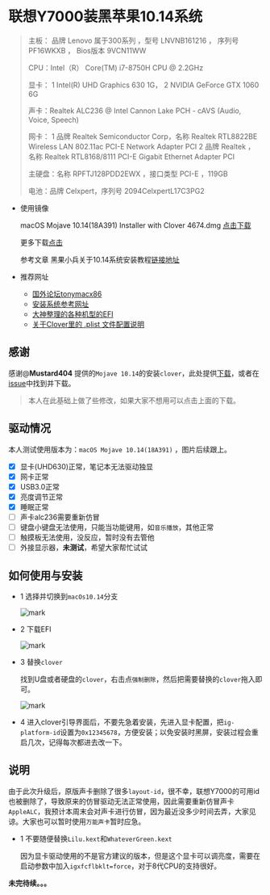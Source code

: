 # 联想Y7000装黑苹果10.14系统

> 主板： 品牌 Lenovo 属于300系列 ，型号 LNVNB161216 ， 序列号 PF16WKXB ， Bios版本 9VCN11WW
>
> CPU：Intel（R） Core(TM) i7-8750H CPU @ 2.2GHz
>
> 显卡： 1 Intel(R) UHD Graphics 630 1G，
> 2 NVIDIA GeForce GTX 1060 6G
>
> 声卡：Realtek ALC236 @ Intel Cannon Lake PCH - cAVS (Audio, Voice, Speech)
>
> 网卡： 1 品牌 Realtek Semiconductor Corp，名称 Realtek RTL8822BE Wireless LAN 802.11ac PCI-E Network Adapter	PCI
> 2 品牌 Realtek ， 名称 Realtek RTL8168/8111 PCI-E Gigabit Ethernet Adapter	PCI
>
> 主硬盘：名称 RPFTJ128PDD2EWX ，接口类型 PCI-E ，119GB
>
> 电池：品牌 Celxpert，序列号 2094CelxpertL17C3PG2

- 使用镜像


  macOS Mojave 10.14(18A391) Installer with Clover 4674.dmg    [点击下载](https://mirrors.dtops.cc/iso/MacOS/daliansky_macos/macOS%20Mojave%2010.14%2818A391%29%20Installer%20with%20Clover%204674.dmg)

  更多下载[点击](https://mirrors.dtops.cc/iso/MacOS/daliansky_macos/)

  参考文章 黑果小兵关于10.14系统安装教程[链接地址](https://blog.daliansky.net/macOS-Mojave-10.14-18A391-official-version-with-Clover-4674-original-image.html)

- 推荐网址

  - [国外论坛tonymacx86](https://github.com/hnie-xwz/EFI/blob/master/www.tonymacx86.com)
  - [安装系统参考网址](https://osx.cx/macos-high-sierra-10-13-xhackintosh-installation-tutorial.html)
  - [大神整理的各种机型的EFI](https://github.com/sqlsec/clover)
  - [关于Clover里的 .plist 文件配置说明](https://clover-wiki.zetam.org/zh-CN/Configuration#Config.plist-%E7%BB%93%E6%9E%84)

## 感谢

感谢@**Mustard404** 提供的`Mojave 10.14`的安装`clover`，此处提供[下载](https://github.com/hnie-xwz/EFI/files/2513551/EFI.zip)，或者在[issue](https://github.com/hnie-xwz/EFI/issues/7)中找到并下载。

> 本人在此基础上做了些修改，如果大家不想用可以点击上面的下载。

## 驱动情况

本人测试使用版本为：`macOS Mojave 10.14(18A391)` ，图片后续跟上。

- [x] 显卡(UHD630)正常，笔记本无法驱动独显
- [x] 网卡正常
- [x] USB3.0正常
- [x] 亮度调节正常
- [x] 睡眠正常
- [ ] 声卡alc236需要重新仿冒
- [ ] 键盘小键盘无法使用，只能当功能键用，如`音乐播放`，其他正常
- [ ] 触摸板无法使用，没反应，暂时没有去管他
- [ ] 外接显示器，**未测试**，希望大家帮忙试试

## 如何使用与安装

- 1 选择并切换到`macOs10.14`分支

  ![mark](http://ph31ipolx.bkt.clouddn.com/blog/181029/B8eHHI4JhH.png)

- 2 下载EFI

  ![mark](http://ph31ipolx.bkt.clouddn.com/blog/181029/4im272ED4j.png)

- 3 替换`clover`

  找到U盘或者硬盘的`clover`，右击点`强制删除`，然后把需要替换的`clover`拖入即可。

  ![mark](http://ph31ipolx.bkt.clouddn.com/blog/181029/K0FLjjFa8J.png)

- 4 进入clover引导界面后，不要先急着安装，先进入显卡配置，把`ig-platform-id`设置为`0x12345678`，方便安装；以免安装时黑屏，安装过程会重启几次，记得每次都进去改一下。

## 说明

由于此次升级后，原版声卡删除了很多`layout-id`，很不幸，联想Y7000的可用id也被删除了，导致原来的仿冒驱动无法正常使用，因此需要重新仿冒声卡`AppleALC`，我预计本周末会对声卡进行仿冒，因为最近没多少时间去弄，大家见谅。大家也可以暂时使用`万能声卡`暂时应急。

- 1 不要随便替换`Lilu.kext`和`WhateverGreen.kext`

  因为显卡驱动使用的不是官方建议的版本，但是这个显卡可以调亮度，需要在启动参数中加入`igxfcflbklt=force`，对于8代CPU的支持很好。





**未完待续。。。**